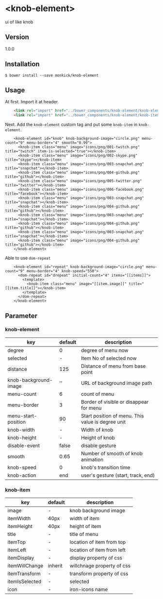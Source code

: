 # \<knob-element\>

ui of like knob

## Version
1.0.0

<!--
```html
<custom-element-demo>
  <template>
    <knob-element id="knob" knob-background-image="circle.png" menu-count="9" menu-border="4" smooth="0.99">
      <knob-item class="menu" image="icons/png/001-twitch.png" title="twitch" item-is-selected="true"></knob-item>
      <knob-item class="menu" image="icons/png/002-skype.png" title="skype"></knob-item>
      <knob-item class="menu" image="icons/png/003-snapchat.png" title="snapchat"></knob-item>
      <knob-item class="menu" image="icons/png/004-github.png" title="github"></knob-item>
      <knob-item class="menu" image="icons/png/005-twitter.png" title="twitter"></knob-item>
      <knob-item class="menu" image="icons/png/006-facebook.png" title="facebook"></knob-item>
      <knob-item class="menu" image="icons/png/003-snapchat.png" title="snapchat"></knob-item>
      <knob-item class="menu" image="icons/png/004-github.png" title="github"></knob-item>
      <knob-item class="menu" image="icons/png/003-snapchat.png" title="snapchat"></knob-item>
      <knob-item class="menu" image="icons/png/004-github.png" title="github"></knob-item>
      <knob-item class="menu" image="icons/png/003-snapchat.png" title="snapchat"></knob-item>
      <knob-item class="menu" image="icons/png/004-github.png" title="github"></knob-item>
    </knob-element>
  </template>
</custom-element-demo>
```
-->

## Installation

```
$ bower install --save monkick/knob-element
```

## Usage

At first. Import it at header.

```html
    <link rel="import" href="../bower_components/knob-element/knob-element.html">
    <link rel="import" href="../bower_components/knob-element/knob-item.html">
```

Next. Add the `knob-element` custom tag and put some `knob-item` in `knob-element`.

```
    <knob-element id="knob" knob-background-image="circle.png" menu-count="9" menu-border="4" smooth="0.99">
      <knob-item class="menu" image="icons/png/001-twitch.png" title="twitch" item-is-selected="true"></knob-item>
      <knob-item class="menu" image="icons/png/002-skype.png" title="skype"></knob-item>
      <knob-item class="menu" image="icons/png/003-snapchat.png" title="snapchat"></knob-item>
      <knob-item class="menu" image="icons/png/004-github.png" title="github"></knob-item>
      <knob-item class="menu" image="icons/png/005-twitter.png" title="twitter"></knob-item>
      <knob-item class="menu" image="icons/png/006-facebook.png" title="facebook"></knob-item>
      <knob-item class="menu" image="icons/png/003-snapchat.png" title="snapchat"></knob-item>
      <knob-item class="menu" image="icons/png/004-github.png" title="github"></knob-item>
      <knob-item class="menu" image="icons/png/003-snapchat.png" title="snapchat"></knob-item>
      <knob-item class="menu" image="icons/png/004-github.png" title="github"></knob-item>
      <knob-item class="menu" image="icons/png/003-snapchat.png" title="snapchat"></knob-item>
      <knob-item class="menu" image="icons/png/004-github.png" title="github"></knob-item>
    </knob-element>
```

Able to use `dom-repeat`

```
    <knob-element id="repeat" knob-background-image="circle.png" menu-count="9" menu-border="4" knob-speed="550">
      <dom-repeat id="drepeat" initial-count="4" items="[[items]]">
        <template>
          <knob-item class="menu" image="[[item.image]]" title="[[item.title]]"></knob-item>
        </template>
      </dom-repeat>
    </knob-element>
```

## Parameter

### knob-element

| key | default | description |
|----------------|-------------|-------------| 
| degree | 0 | degree of menu now |
| selected | - | Item No of selected now |
| distance | 125 | Distance of menu from base point |
| knob-background-image | '' | URL of background image path |
| menu-count | 6 | count of menu |
| menu-border | 3 | Border of visible or disappear for menu |
| menu-start-position | 90 | Start position of menu. This value is degree unit |
| knob-width | - | Width of knob |
| knob-height | - | Height of knob |
| disable-event | false | disable gesture |
| smooth | 0.65 | Number of smooth of knob animation |
| knob-speed | 0 | knob's transition time |
| knob-action | end | user's gesture (start, track, end) |

### knob-item

| key | default | description |
|----------------|-------------|-------------|
| image | - | knob background image |
| itemWidth | 40px | width of item |
| itemHeight | 40px | height of item |
| title | - | title of menu |
| itemTop | - | location of item from top |
| itemLeft | - | location of item from left |
| itemDisplay | - | display property of css |
| itemWillChange | inherit | willchnage property of css |
| itemTransform | - | transform property of css |
| itemIsSelected | - | selected |
| icon | - | iron-icons name |
